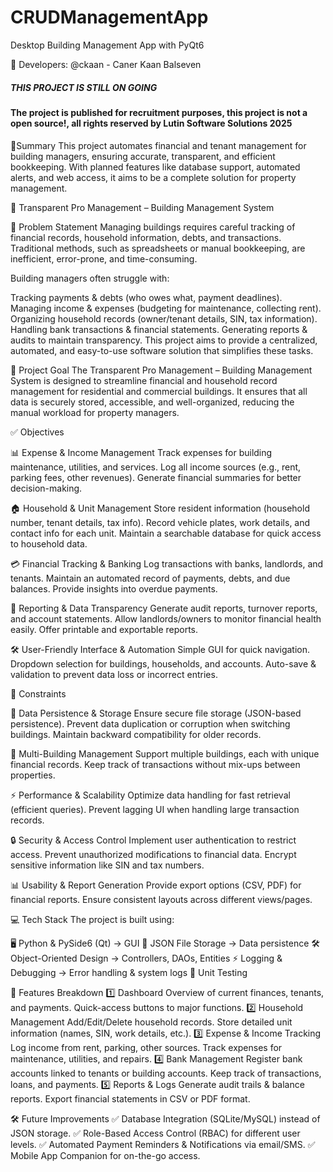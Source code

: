 # CRUDManagementApp
Desktop Building Management App with PyQt6

👥 Developers:
@ckaan - Caner Kaan Balseven

##### THIS PROJECT IS STILL ON GOING ##### 
#### The project is published for recruitment purposes, this project is not a open source!, all rights reserved by Lutin Software Solutions 2025 ####

📌Summary
This project automates financial and tenant management for building managers, ensuring accurate, transparent, and efficient bookkeeping. With planned features like database support, automated alerts, and web access, it aims to be a complete solution for property management.

🏢 Transparent Pro Management – Building Management System


📌 Problem Statement
Managing buildings requires careful tracking of financial records, household information, debts, and transactions. Traditional methods, such as spreadsheets or manual bookkeeping, are inefficient, error-prone, and time-consuming.


Building managers often struggle with:

Tracking payments & debts (who owes what, payment deadlines).
Managing income & expenses (budgeting for maintenance, collecting rent).
Organizing household records (owner/tenant details, SIN, tax information).
Handling bank transactions & financial statements.
Generating reports & audits to maintain transparency.
This project aims to provide a centralized, automated, and easy-to-use software solution that simplifies these tasks.

🎯 Project Goal
The Transparent Pro Management – Building Management System is designed to streamline financial and household record management for residential and commercial buildings. It ensures that all data is securely stored, accessible, and well-organized, reducing the manual workload for property managers.

✅ Objectives

📊 Expense & Income Management
Track expenses for building maintenance, utilities, and services.
Log all income sources (e.g., rent, parking fees, other revenues).
Generate financial summaries for better decision-making.

🏠 Household & Unit Management
Store resident information (household number, tenant details, tax info).
Record vehicle plates, work details, and contact info for each unit.
Maintain a searchable database for quick access to household data.

💳 Financial Tracking & Banking
Log transactions with banks, landlords, and tenants.
Maintain an automated record of payments, debts, and due balances.
Provide insights into overdue payments.

📜 Reporting & Data Transparency
Generate audit reports, turnover reports, and account statements.
Allow landlords/owners to monitor financial health easily.
Offer printable and exportable reports.

🛠️ User-Friendly Interface & Automation
Simple GUI for quick navigation.
Dropdown selection for buildings, households, and accounts.
Auto-save & validation to prevent data loss or incorrect entries.

🚧 Constraints 

📂 Data Persistence & Storage
Ensure secure file storage (JSON-based persistence).
Prevent data duplication or corruption when switching buildings.
Maintain backward compatibility for older records.

🔄 Multi-Building Management
Support multiple buildings, each with unique financial records.
Keep track of transactions without mix-ups between properties.

⚡ Performance & Scalability
Optimize data handling for fast retrieval (efficient queries).
Prevent lagging UI when handling large transaction records.

🔒 Security & Access Control
Implement user authentication to restrict access.
Prevent unauthorized modifications to financial data.
Encrypt sensitive information like SIN and tax numbers.

📊 Usability & Report Generation
Provide export options (CSV, PDF) for financial reports.
Ensure consistent layouts across different views/pages.

💻 Tech Stack
The project is built using:

🖥️ Python & PySide6 (Qt) → GUI
📂 JSON File Storage → Data persistence
🛠️ Object-Oriented Design → Controllers, DAOs, Entities
⚡ Logging & Debugging → Error handling & system logs
🔄 Unit Testing

📌 Features Breakdown
1️⃣ Dashboard
Overview of current finances, tenants, and payments.
Quick-access buttons to major functions.
2️⃣ Household Management
Add/Edit/Delete household records.
Store detailed unit information (names, SIN, work details, etc.).
3️⃣ Expense & Income Tracking
Log income from rent, parking, other sources.
Track expenses for maintenance, utilities, and repairs.
4️⃣ Bank Management
Register bank accounts linked to tenants or building accounts.
Keep track of transactions, loans, and payments.
5️⃣ Reports & Logs
Generate audit trails & balance reports.
Export financial statements in CSV or PDF format.


🛠️ Future Improvements
✅ Database Integration (SQLite/MySQL) instead of JSON storage.
✅ Role-Based Access Control (RBAC) for different user levels.
✅ Automated Payment Reminders & Notifications via email/SMS.
✅ Mobile App Companion for on-the-go access.



















